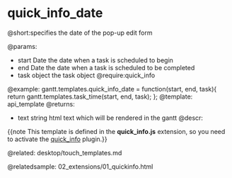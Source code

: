 quick_info_date
=============
@short:specifies the date of the pop-up edit form
	
@params: 
- start	Date	the date when a task is scheduled to begin
- end	Date	the date when  a task is scheduled to be completed
- task	object	the task object
@require:quick_info


@example:
gantt.templates.quick_info_date = function(start, end, task){
       return gantt.templates.task_time(start, end, task);
};
@template:	api_template
@returns:
- text		string		html text which will be rendered in the gantt
@descr:

{{note This template is defined in the **quick_info.js** extension, so you need to activate the [quick_info](desktop/extensions_list.md#quickinfo) plugin.}}



@related:
	desktop/touch_templates.md

@relatedsample:
02_extensions/01_quickinfo.html